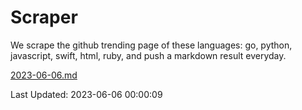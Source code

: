 # Scraper

We scrape the github trending page of these languages: go, python, javascript, swift, html, ruby, and push a markdown result everyday.

[2023-06-06.md](https://github.com/henson/Scraper/blob/master/2023-06-06.md)

Last Updated: 2023-06-06 00:00:09